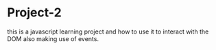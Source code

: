 # Project-2
this is a javascript learning project and how to use it to interact with the DOM also making use of events.
